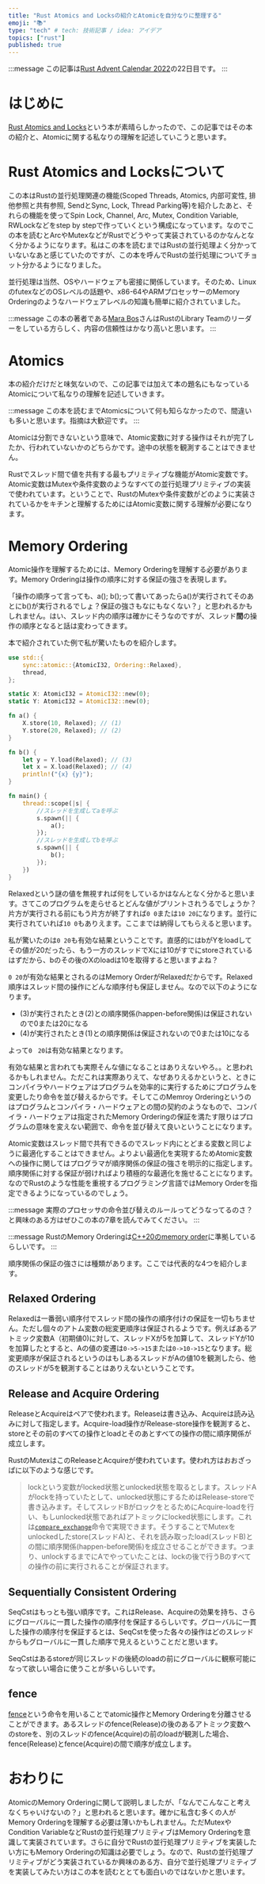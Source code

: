 ```yaml
---
title: "Rust Atomics and Locksの紹介とAtomicを自分なりに整理する"
emoji: "📚"
type: "tech" # tech: 技術記事 / idea: アイデア
topics: ["rust"]
published: true
---
```


:::message
この記事は[Rust Advent Calendar 2022](https://qiita.com/advent-calendar/2022/rust)の22日目です。
:::

# はじめに
[Rust Atomics and Locks](https://www.oreilly.com/library/view/rust-atomics-and/9781098119430/)という本が素晴らしかったので、この記事ではその本の紹介と、Atomicに関する私なりの理解を記述していこうと思います。

# Rust Atomics and Locksについて
この本はRustの並行処理関連の機能(Scoped Threads, Atomics, 内部可変性, 排他参照と共有参照, SendとSync, Lock, Thread Parking等)を紹介したあと、それらの機能を使ってSpin Lock, Channel, Arc, Mutex, Condition Variable, RWLockなどをstep by stepで作っていくという構成になっています。なのでこの本を読むとArcやMutexなどがRustでどうやって実装されているのかなんとなく分かるようになります。私はこの本を読むまではRustの並行処理よく分かっていないなあと感じていたのですが、この本を呼んでRustの並行処理についてチョット分かるようになりました。

並行処理は当然、OSやハードウェアも密接に関係しています。そのため、LinuxのfutexなどのOSレベルの話題や、x86-64やARMプロセッサーのMemory Orderingのようなハードウェアレベルの知識も簡単に紹介されていました。

:::message 
この本の著者である[Mara Bos](https://twitter.com/m_ou_se)さんはRustのLibrary Teamのリーダーをしている方らしく、内容の信頼性はかなり高いと思います。
:::



# Atomics
本の紹介だけだと味気ないので、この記事では加えて本の題名にもなっているAtomicについて私なりの理解を記述していきます。

:::message
この本を読むまでAtomicsについて何も知らなかったので、間違いも多いと思います。指摘は大歓迎です。
:::

Atomicは分割できないという意味で、Atomic変数に対する操作はそれが完了したか、行われていないかのどちらかです。途中の状態を観測することはできません。

Rustでスレッド間で値を共有する最もプリミティブな機能がAtomic変数です。Atomic変数はMutexや条件変数のようなすべての並行処理プリミティブの実装で使われています。ということで、RustのMutexや条件変数がどのように実装されているかをキチンと理解するためにはAtomic変数に関する理解が必要になります。

# Memory Ordering
Atomic操作を理解するためには、Memory Orderingを理解する必要があります。Memory Orderingは操作の順序に対する保証の強さを表現します。

「操作の順序って言っても、a(); b();って書いてあったらa()が実行されてそのあとにb()が実行されるでしょ？保証の強さもなにもなくない？」と思われるかもしれません。はい、スレッド内の順序は確かにそうなのですが、スレッド**間**の操作の順序となると話は変わってきます。

本で紹介されていた例で私が驚いたものを紹介します。

```rust
use std::{
    sync::atomic::{AtomicI32, Ordering::Relaxed},
    thread,
};

static X: AtomicI32 = AtomicI32::new(0);
static Y: AtomicI32 = AtomicI32::new(0);

fn a() {
    X.store(10, Relaxed); // (1)
    Y.store(20, Relaxed); // (2)
}

fn b() {
    let y = Y.load(Relaxed); // (3)
    let x = X.load(Relaxed); // (4)
    println!("{x} {y}");
}

fn main() {
    thread::scope(|s| {
        //スレッドを生成してaを呼ぶ
        s.spawn(|| {
            a();
        });
        //スレッドを生成してbを呼ぶ
        s.spawn(|| {
            b();
        });
    })
}
```

Relaxedという謎の値を無視すれば何をしているかはなんとなく分かると思います。さてこのプログラムを走らせるとどんな値がプリントされうるでしょうか？片方が実行される前にもう片方が終了すれば`0 0`または`10 20`になります。並行に実行されていれば`10 0`もありえます。ここまでは納得してもらえると思います。

私が驚いたのは`0 20`も有効な結果ということです。直感的にはbがYをloadしてその値が20だったら、もう一方のスレッドでXには10がすでにstoreされているはずだから、bのその後のXのloadは10を取得すると思いますよね？

`0 20`が有効な結果とされるのはMemory OrderがRelaxedだからです。Relaxed順序はスレッド間の操作にどんな順序付も保証しません。なので以下のようになります。
- (3)が実行されたとき(2)との順序関係(happen-before関係)は保証されないので0または20になる
- (4)が実行されたとき(1)との順序関係は保証されないので0または10になる

よって`0　20`は有効な結果となります。

有効な結果と言われても実際そんな値になることはありえないやろ。。と思われるかもしれません。ただこれは実際ありえて、なぜありえるかというと、ときにコンパイラやハードウェアはプログラムを効率的に実行するためにプログラムを変更したり命令を並び替えるからです。そしてこのMemroy Orderingというのはプログラムとコンパイラ・ハードウェアとの間の契約のようなもので、コンパイラ・ハードウェアは指定されたMemory Orderingの保証を満たす限りはプログラムの意味を変えない範囲で、命令を並び替えて良いということになります。

Atomic変数はスレッド間で共有できるのでスレッド内にとどまる変数と同じように最適化することはできません。よりよい最適化を実現するためAtomic変数への操作に関してはプログラマが順序関係の保証の強さを明示的に指定します。順序関係に対する保証が弱ければより積極的な最適化を施せることになります。なのでRustのような性能を重視するプログラミング言語ではMemory Orderを指定できるようになっているのでしょう。


:::message
実際のプロセッサの命令並び替えのルールってどうなってるのさ？と興味のある方はぜひこの本の7章を読んでみてください。
:::

:::message
RustのMemory Orderingは[C++20のmemory order](https://en.cppreference.com/w/cpp/atomic/memory_order)に準拠しているらしいです。
:::

順序関係の保証の強さには種類があります。ここでは代表的な4つを紹介します。

## Relaxed Ordering
Relaxedは一番弱い順序付でスレッド間の操作の順序付けの保証を一切もちません。ただし個々のアトム変数の総変更順序は保証されるようです。例えばあるアトミック変数A（初期値0)に対して、スレッドXが5を加算して、スレッドYが10を加算したとすると、Aの値の変遷は`0->5->15`または`0->10->15`となります。総変更順序が保証されるというのはもしあるスレッドがAの値10を観測したら、他のスレッドが5を観測することはありえないということです。

## Release and Acquire Ordering
ReleaseとAcquireはペアで使われます。Releaseは書き込み、Acquireは読み込みに対して指定します。Acquire-load操作がRelease-store操作を観測すると、storeとその前のすべての操作とloadとそのあとすべての操作の間に順序関係が成立します。

RustのMutexはこのReleaseとAcquireが使われています。使われ方はおおざっぱに以下のような感じです。

> lockという変数がlocked状態とunlocked状態を取るとします。スレッドAがlockを持っていたとして、unlocked状態にするためはRelease-storeで書き込みます。そしてスレッドBがロックをとるためにAcquire-loadを行い、もしunlocked状態であればアトミックにlocked状態にします。これは[`compare_exchange`](https://doc.rust-lang.org/std/sync/atomic/struct.AtomicBool.html#method.compare_exchange)命令で実現できます。そうすることでMutexをunlockedしたstore(スレッドA)と、それを読み取ったload(スレッドB)との間に順序関係(happen-before関係)を成立させることができます。つまり、unlockするまでにAでやっていたことは、lockの後で行うBのすべての操作の前に実行されることが保証されます。


## Sequentially Consistent Ordering
SeqCstはもっとも強い順序です。これはRelease、Acquireの効果を持ち、さらにグローバルに一貫した操作の順序付を保証するらしいです。グローバルに一貫した操作の順序付を保証するとは、SeqCstを使った各々の操作はどのスレッドからもグローバルに一貫した順序で見えるということだと思います。

SeqCstはあるstoreが同じスレッドの後続のloadの前にグローバルに観察可能になって欲しい場合に使うことが多いらしいです。

## fence
[fence](https://doc.rust-lang.org/std/sync/atomic/fn.fence.html)という命令を用いることでatomic操作とMemory Orderingを分離させることができます。あるスレッドのfence(Release)の後のあるアトミック変数へのstoreを、別のスレッドのfence(Acquire)の前のloadが観測した場合、fence(Release)とfence(Acquire)の間で順序が成立します。

# おわりに
AtomicのMemory Orderingに関して説明しましたが、「なんでこんなこと考えなくちゃいけないの？」と思われると思います。確かに私含む多くの人がMemory Orderingを理解する必要は薄いかもしれません。ただMutexやCondition VariableなどRustの並行処理プリミティブはMemory Orderingを意識して実装されています。さらに自分でRustの並行処理プリミティブを実装したい方にもMemory Orderingの知識は必要でしょう。なので、Rustの並行処理プリミティブがどう実装されているか興味のある方、自分で並行処理プリミティブを実装してみたい方はこの本を読むととても面白いのではないかと思います。